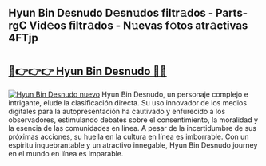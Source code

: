 ## Hyun Bin Desnudo D𝚎sn𝚞dos filtr𝚊dos - Parts-rgC Vid𝚎os filtr𝚊dos - N𝚞evas f𝚘tos atr𝚊ctivas 4FTjp

# <h2><a href="http://mb5ogio.tromn.icu/?c=Hyun+Bin+Desnudo">🔗👉👉👉 Hyun Bin Desnudo 🔗🔗</a></h2>

[![Hyun Bin Desnudo nuevo](https://i.imgur.com/pEAQMta.gif)](http://mb5ogio.tromn.icu/?c=Hyun+Bin+Desnudo)
Hyun Bin Desnudo, un personaje complejo e intrigante, elude la clasificación directa. Su uso innovador de los medios digitales para la autopresentación ha cautivado y enfurecido a los observadores, estimulando debates sobre el consentimiento, la moralidad y la esencia de las comunidades en línea. A pesar de la incertidumbre de sus próximas acciones, su huella en la cultura en línea es imborrable. Con un espíritu inquebrantable y un atractivo innegable, Hyun Bin Desnudo journey en el mundo en línea es imparable.
